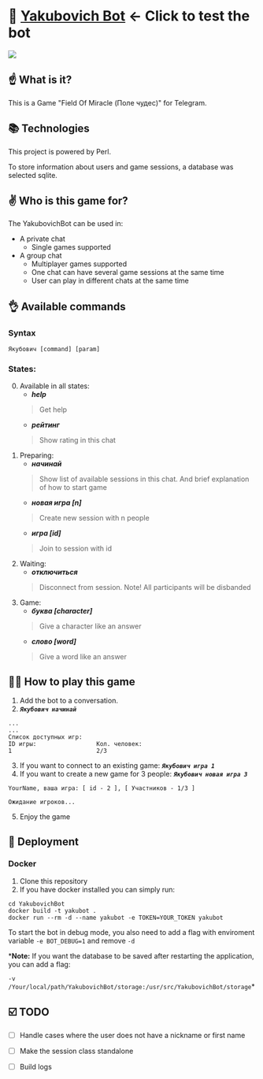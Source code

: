 # 🚀 [Yakubovich Bot](https://t.me/yakubovich_game_bot) <- Click to test the bot
![](http://boobooka.com/wp-content/uploads/2019/02/zastavka-pole-chudes.jpg)
## ☝️ What is it?
This is a Game "Field Of Miracle (Поле чудес)" for Telegram.

## 📚 Technologies
This project is powered by Perl.

To store information about users and game sessions, a database was selected sqlite.

## ✌️ Who is this game for?
The YakubovichBot can be used in:
- A private chat
   * Single games supported
- A group chat
   * Multiplayer games supported
   * One chat can have several game sessions at the same time
   * User can play in different chats at the same time


## 👌 Available commands
### Syntax
`Якубович [command] [param]`
### States:
0. Available in all states:
   - ***help***             
   > Get help
   - ***рейтинг***          
   > Show rating in this chat
1. Preparing:
   - ***начинай***           
   > Show list of available sessions in this chat. And brief explanation of how to start game 
   - ***новая игра [n]***    
   > Create new session with n people
   - ***игра [id]***         
   > Join to session with id
2. Waiting:
   - ***отключиться***       
   > Disconnect from session. Note! All participants will be disbanded
3. Game:
   - ***буква [character]*** 
   > Give a character like an answer
   - ***слово [word]***      
   > Give a word like an answer


## 👨‍🎓 How to play this game
1. Add the bot to a conversation.
2. ***`Якубович начинай`***
```
...
...
Список доступных игр:
ID игры:                 Кол. человек:
1                        2/3
```

3. If you want to connect to an existing game: ***`Якубович игра 1`***
4. If you want to create a new game for 3 people: ***`Якубович новая игра 3`***
```
YourName, ваша игра: [ id - 2 ], [ Участников - 1/3 ]

Ожидание игроков...
```
5. Enjoy the game


## 📝 Deployment
### Docker
1. Clone this repository
2. If you have docker installed you can simply run:

```
cd YakubovichBot
docker build -t yakubot .
docker run --rm -d --name yakubot -e TOKEN=YOUR_TOKEN yakubot
```
To start the bot in debug mode, you also need to add a flag with enviroment variable `-e BOT_DEBUG=1` and remove `-d`

***Note:** If you want the database to be saved after restarting the application, you can add a flag: 

`-v /Your/local/path/YakubovichBot/storage:/usr/src/YakubovichBot/storage`*

## ☑️ TODO
- [ ] Handle cases where the user does not have a nickname or first name 
- [ ] Make the session class standalone
- [ ] Build logs

